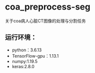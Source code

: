 # coa_preprocess-seg
关于coa病人心脏CT图像的处理与分割任务

## 运行环境：
- python：3.6.13 
- TensorFlow-gpu：1.13.1
- numpy:1.19.5
- keras:2.8.0
